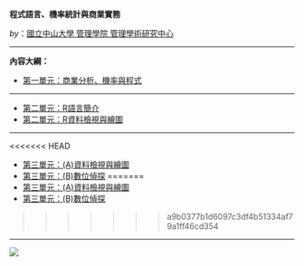 
**程式語言、機率統計與商業實務**

*by*：[國立中山大學 管理學院 管理學術研究中心](https://bap.cm.nsysu.edu.tw/)

<hr>

**內容大綱：**

* [第一單元：商業分析、機率與程式](https://gtonychuo.github.io/2019RPB/unit01/unit01.html)

<hr>

* [第二單元：R語言簡介](https://gtonychuo.github.io/2019RPB/unit02/unit02a.html)
* [第二單元：R資料檢視與繪圖](https://gtonychuo.github.io/2019RPB/unit02/unit02b.html)

<hr>

<<<<<<< HEAD
* [第三單元：(A)資料檢視與繪圖](https://gtonychuo.github.io/2019RPB/unit03/unit03a.html)
* [第三單元：(B)數位偵探](https://gtonychuo.github.io/2019RPB/unit03/unit03b.html)
=======
* [第三單元：(A)資料檢視與繪圖](https://gtonychuo.github.io/2019RPB/unit02/unit03a.html)
* [第三單元：(B)數位偵探](https://gtonychuo.github.io/2019RPB/unit02/unit03b.html)
>>>>>>> a9b0377b1d6097c3df4b51334af79a1ff46cd354

<hr>

![](http://bap.cm.nsysu.edu.tw/wp-content/uploads/2019/02/cm_nsysu80.png "")


